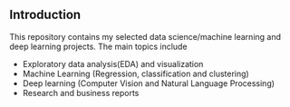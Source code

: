 ## Introduction

This repository contains my selected data science/machine learning and deep learning projects. The main topics include      
- Exploratory data analysis(EDA) and visualization  
- Machine Learning (Regression, classification and clustering)          
- Deep learning (Computer Vision and Natural Language Processing)   
- Research and business reports   


